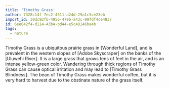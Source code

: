 ```yaml
---
title: 'Timothy Grass'
author: 7328c14f-7ec2-4511-a24d-29a1c5ce23eb
import_id: 30dc92fb-4956-479b-a43c-99fdf4ce4837
id: 6ee042f4-d114-43b4-bd44-e5c48146be4b
tags:
  - nature
---
```

Timothy Grass is a ubiquitous prairie grass in [Wonderful Land], and is prevalent in the western slopes of [Adobe Skyscraper] on the banks of the [Uluwehi River]. It is a large grass that grows tens of feet in the air, and is an intense yellow-green color. Wandering through thick regions of Timothy Grass can cause optical irritation and may lead to [Timothy Grass Blindness]. The bean of Timothy Grass makes wonderful coffee, but it is very hard to harvest due to the obstinate nature of the grass itself.